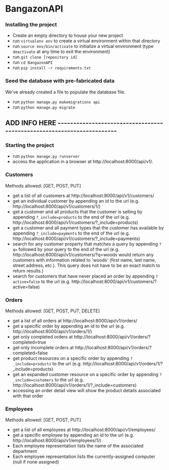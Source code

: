 # BangazonAPI

### Installing the project
- Create an empty directory to house your new project
- run `virtualenv env` to create a virtual environment within that directory
- run `source env/bin/activate` to initialize a virtual environment (type `deactivate` at any time to exit the environment)
- run `git clone [repository id]`
- run `cd BangazonAPI`
- run `pip install -r requirements.txt`

### Seed the database with pre-fabricated data
We've already created a file to populate the database file.
- run `python manage.py makemigrations api`
- run `python manage.py migrate`
## ADD INFO HERE ----------------------------------------------------------------------

### Starting the project
- run `python manage.py runserver`
- access the application in a browser at http://localhost:8000/api/v1/.

### Customers
Methods allowed: [GET, POST, PUT]

- get a list of all customers at http://localhost:8000/api/v1/customers/
- get an individual customer by appending an id to the url (e.g. http://localhost:8000/api/v1/customers/1/)
- get a customer and all products that the customer is selling by appending `?_include=products` to the end of the url (e.g. http://localhost:8000/api/v1/customers/?_include=products)
- get a customer and all payment types that the customer has available by appending `?_include=payments` to the end of the url (e.g. http://localhost:8000/api/v1/customers/?_include=payments)
- search for any customer property that matches a query by appending `?q=` followed by your query to the end of the url (e.g. http://localhost:8000/api/v1/customers/?q=woods would return any customers with information related to 'woods' (first name, last name, street address, etc.). This query does not have to be an exact match to return results.)
- search for customers that have never placed an order  by appending `?active=false` to the url (e.g. http://localhost:8000/api/v1/customers/?active=false)

### Orders
Methods allowed: [GET, POST, PUT, DELETE]

- get a list of all orders at http://localhost:8000/api/v1/orders/
- get a specific order by appending an id to the url (e.g. http://localhost:8000/api/v1/orders/1/)
- get only completed orders at http://localhost:8000/api/v1/orders/?completed=true
- get only incomplete orders at http://localhost:8000/api/v1/orders/?completed=false
- get product resources on a specific order by appending `?_include=products` to the url (e.g. http://localhost:8000/api/v1/orders/1/?_include=products)
- get an expanded customer resource on a specific order by appending `?_include=customers` to the url (e.g. http://localhost:8000/api/v1/orders/1/?_include=customers)
- accessing an order detail view will show the product details associated with that order

### Employees
Methods allowed: [GET, POST, PUT]

- get a list of all employees at http://localhost:8000/api/v1/employees/
- get a specific employee by appending an id to the url (e.g. http://localhost:8000/api/v1/employees/1/)
- Each employee representation lists the name of the associated department
- Each employee representation lists the currently-assigned computer (null if none assigned)
